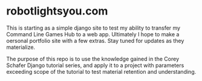 # robotlightsyou.com

This is starting as a simple django site to test my ability to transfer
my Command Line Games Hub to a web app. Ultimately I hope to make a
oersonal portfolio site with a few extras. Stay tuned for updates as they
materialize.

The purpose of this repo is to use the knowledge gained in the Corey Schafer
Django tutorial series, and apply it to a project with parameters exceeding
scope of the tutorial to test material retention and understanding.

